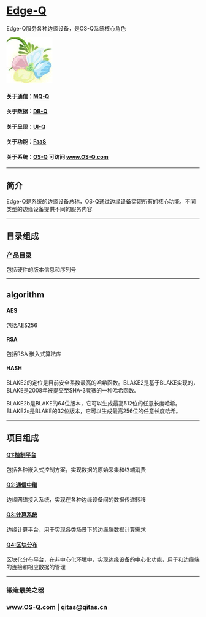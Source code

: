 ﻿# [Edge-Q](https://github.com/OS-Q/Edge-Q) 

Edge-Q服务各种边缘设备，是OS-Q系统核心角色

[![sites](OS-Q/OS-Q.png)](http://www.OS-Q.com)

#### 关于通信：[MQ-Q](https://github.com/OS-Q/MQ-Q)
#### 关于数据：[DB-Q](https://github.com/OS-Q/DB-Q)
#### 关于呈现：[UI-Q](https://github.com/OS-Q/UI-Q)
#### 关于功能：[FaaS](https://github.com/OS-Q/FaaS)

#### 关于系统：[OS-Q](https://github.com/OS-Q/OS-Q) 可访问 www.OS-Q.com

---

## 简介

Edge-Q是系统的边缘设备总称，OS-Q通过边缘设备实现所有的核心功能，不同类型的边缘设备提供不同的服务内容

---

## 目录组成

### [产品目录](https://github.com/OS-Q/Edge-Q/wiki)

包括硬件的版本信息和序列号

---

## algorithm

#### AES

包括AES256

#### RSA

包括RSA 嵌入式算法库

#### HASH

BLAKE2的定位是目前安全系数最高的哈希函数。BLAKE2是基于BLAKE实现的，BLAKE是2008年被提交至SHA-3竞赛的一种哈希函数。

BLAKE2b是BLAKE的64位版本，它可以生成最高512位的任意长度哈希。BLAKE2s是BLAKE的32位版本，它可以生成最高256位的任意长度哈希。


---

## 项目组成

#### [Q1:控制平台](https://github.com/OS-Q/Q1)

包括各种嵌入式控制方案，实现数据的原始采集和终端消费

#### [Q2:通信中继](https://github.com/OS-Q/Q2)

边缘网络接入系统，实现在各种边缘设备间的数据传递转移

#### [Q3:计算系统](https://github.com/OS-Q/Q3)

边缘计算平台，用于实现各类场景下的边缘端数据计算需求

#### [Q4:区块分布](https://github.com/OS-Q/Q4)

区块化分布平台，在非中心化环境中，实现边缘设备的中心化功能，用于和边缘端的连接和相应数据的管理

---

###   锻造最美之器

###   www.OS-Q.com     |    qitas@qitas.cn

